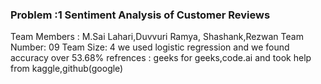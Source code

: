 ### Problem :1  Sentiment Analysis of Customer Reviews
Team Members : M.Sai Lahari,Duvvuri Ramya, Shashank,Rezwan
Team Number: 09
Team Size: 4
we used logistic regression and we found accuracy over 53.68%
refrences : geeks for geeks,code.ai and took help from kaggle,github(google)
